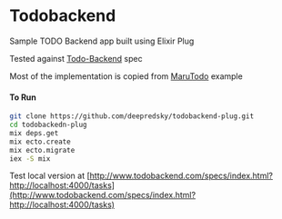 # Todobackend

Sample TODO Backend app built using Elixir Plug

Tested against [Todo-Backend](http://todobackend.com/) spec

Most of the implementation is copied from [MaruTodo](https://github.com/whitfieldc/maru_todo) example

#### To Run

```sh
git clone https://github.com/deepredsky/todobackend-plug.git
cd todobackedn-plug
mix deps.get
mix ecto.create
mix ecto.migrate
iex -S mix
```

Test local version at [http://www.todobackend.com/specs/index.html?http://localhost:4000/tasks](http://www.todobackend.com/specs/index.html?http://localhost:4000/tasks)
